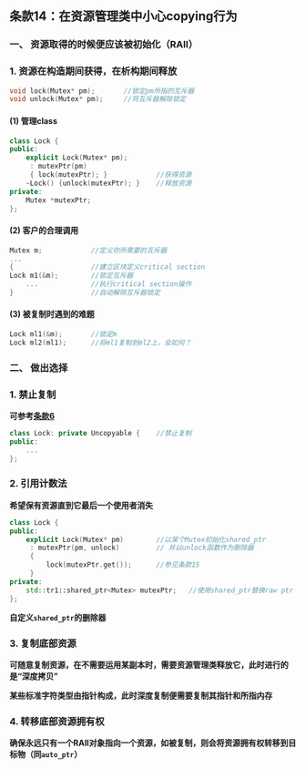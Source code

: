 ## 条款14：在资源管理类中小心copying行为

### 一、 资源取得的时候便应该被初始化（RAII）

### 1. 资源在构造期间获得，在析构期间释放

```C++
void lock(Mutex* pm);		//锁定pm所指的互斥器
void unlock(Mutex* pm);		//将互斥器解除锁定
```

#### (1) 管理class

```C++
class Lock {
public:
    explicit Lock(Mutex* pm);
     : mutexPtr(pm)
     { lock(mutexPtr); }			//获得资源
    ~Lock() {unlock(mutexPtr); }	//释放资源
private:
    Mutex *mutexPtr;
};
```



#### (2) 客户的合理调用

```C++
Mutex m;			//定义你所需要的互斥器
...
{					//建立区块定义critical section
Lock m1(&m);		//锁定互斥器
	...				//执行critical section操作
}					//自动解除互斥器锁定
```



#### (3) 被复制时遇到的难题

```C++
Lock ml1(&m);		//锁定m
Lock ml2(ml1);		//将ml1复制到ml2上，会如何？
```



### 二、 做出选择

### 1. 禁止复制

**可参考[条款6](条款06：拒绝编译器自动生成的函数.md)**

```C++
class Lock: private Uncopyable {	//禁止复制
public:
    ...
};
```



### 2. 引用计数法

**希望保有资源直到它最后一个使用者消失**

```C++
class Lock {
public:
    explicit Lock(Mutex* pm)		//以某个Mutex初始化shared_ptr
     : mutexPtr(pm, unlock)			// 并以unlock函数作为删除器
     {
         lock(mutexPtr.get());		//参见条款15
     }
private:
    std::tr1::shared_ptr<Mutex> mutexPtr;	//使用shared_ptr替换raw ptr
};
```

**自定义`shared_ptr`的删除器**



### 3. 复制底部资源

**可随意复制资源，在不需要运用某副本时，需要资源管理类释放它，此时进行的是“深度拷贝”**

**某些标准字符类型由指针构成，此时深度复制便需要复制其指针和所指内存**



### 4. 转移底部资源拥有权

**确保永远只有一个RAII对象指向一个资源，如被复制，则会将资源拥有权转移到目标物（同`auto_ptr`）**